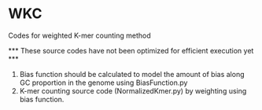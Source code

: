 # WKC
Codes for weighted K-mer counting method

*** These source codes have not been optimized for efficient execution yet ***

1. Bias function should be calculated to model the amount of bias along GC proportion in the genome using BiasFunction.py
2. K-mer counting source code (NormalizedKmer.py) by weighting using bias function.
